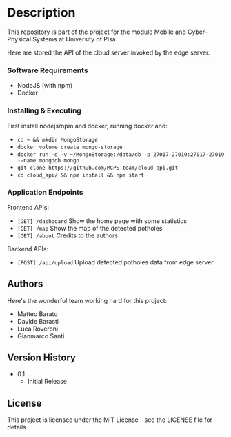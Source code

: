 # Description

This repository is part of the project for the module Mobile and Cyber-Physical Systems at University of Pisa.

Here are stored the API of the cloud server invoked by the edge server.

### Software Requirements

* NodeJS (with npm)
* Docker

### Installing & Executing
First install nodejs/npm and docker, running docker and:
* ```cd ~ && mkdir MongoStorage```
* ```docker volume create mongo-storage```
* ```docker run -d -v ~/MongoStorage:/data/db -p 27017-27019:27017-27019 --name mongodb mongo```
* ```git clone https://github.com/MCPS-team/cloud_api.git```
* ```cd cloud_api/ && npm install && npm start```

### Application Endpoints
Frontend APIs:
* ```[GET] /dashboard``` Show the home page with some statistics
* ```[GET] /map``` Show the map of the detected potholes
* ```[GET] /about``` Credits to the authors

Backend APIs:
* ```[POST] /api/upload``` Upload detected potholes data from edge server

## Authors

Here's the wonderful team working hard for this project:
* Matteo Barato
* Davide Barasti
* Luca Roveroni
* Gianmarco Santi

## Version History

* 0.1
    * Initial Release

## License

This project is licensed under the MIT License - see the LICENSE file for details
